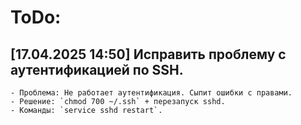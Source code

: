 # ToDo: 
  ## [17.04.2025 14:50] Исправить проблему с аутентификацией по SSH.
    - Проблема: Не работает аутентификация. Сыпит ошибки с правами. 
    - Решение: `chmod 700 ~/.ssh` + перезапуск sshd.  
    - Команды: `service sshd restart`.  
